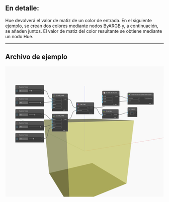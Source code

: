 ## En detalle:
Hue devolverá el valor de matiz de un color de entrada. En el siguiente ejemplo, se crean dos colores mediante nodos ByARGB y, a continuación, se añaden juntos. El valor de matiz del color resultante se obtiene mediante un nodo Hue.
___
## Archivo de ejemplo

![Hue](./DSCore.Color.Hue_img.jpg)

